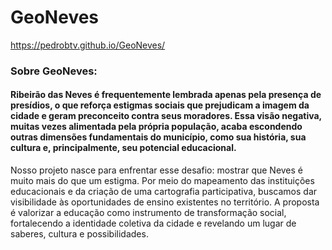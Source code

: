  # GeoNeves 
https://pedrobtv.github.io/GeoNeves/ 
### Sobre GeoNeves: 
#### Ribeirão das Neves é frequentemente lembrada apenas pela presença de presídios, o que reforça estigmas sociais que prejudicam a imagem da cidade e geram preconceito contra seus moradores. Essa visão negativa, muitas vezes alimentada pela própria população, acaba escondendo outras dimensões fundamentais do município, como sua história, sua cultura e, principalmente, seu potencial educacional.

Nosso projeto nasce para enfrentar esse desafio: mostrar que Neves é muito mais do que um estigma. Por meio do mapeamento das instituições educacionais e da criação de uma cartografia participativa, buscamos dar visibilidade às oportunidades de ensino existentes no território. A proposta é valorizar a educação como instrumento de transformação social, fortalecendo a identidade coletiva da cidade e revelando um lugar de saberes, cultura e possibilidades.
